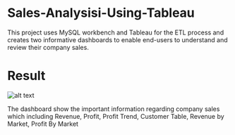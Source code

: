 # Sales-Analysisi-Using-Tableau
This project uses MySQL workbench and Tableau for the ETL process and creates two informative dashboards to enable end-users to understand and review their company sales.



# Result

![alt text](https://github.com/GuanSoh/Sales-Analysisi-Using-Tableau/blob/main/Dashboard%202.png)

The dashboard show the important information regarding company sales which including Revenue, Profit, Profit Trend, Customer Table, Revenue by Market, Profit By Market

